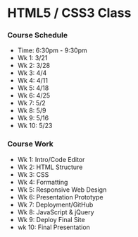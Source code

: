 # HTML5 / CSS3 Class

### Course Schedule

* Time: 6:30pm - 9:30pm
* Wk 1: 3/21
* Wk 2: 3/28
* Wk 3: 4/4
* Wk 4: 4/11
* Wk 5: 4/18
* Wk 6: 4/25
* Wk 7: 5/2
* Wk 8: 5/9
* Wk 9: 5/16
* Wk 10: 5/23

### Course Work

* Wk 1: Intro/Code Editor
* Wk 2: HTML Structure
* Wk 3: CSS
* Wk 4: Formatting
* Wk 5: Responsive Web Design
* Wk 6: Presentation Prototype
* Wk 7: Deployment/GitHub
* Wk 8: JavaScript & jQuery
* Wk 9: Deploy Final Site
* wk 10: Final Presentation
